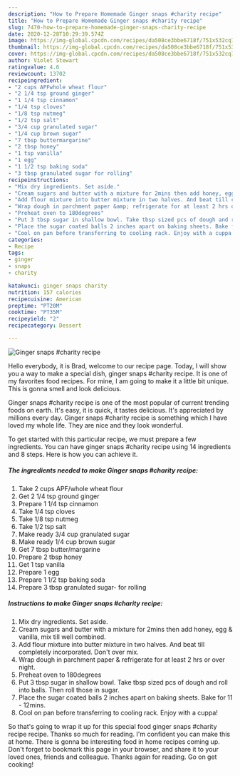 ```yaml
---
description: "How to Prepare Homemade Ginger snaps #charity recipe"
title: "How to Prepare Homemade Ginger snaps #charity recipe"
slug: 7470-how-to-prepare-homemade-ginger-snaps-charity-recipe
date: 2020-12-28T10:29:39.574Z
image: https://img-global.cpcdn.com/recipes/da508ce3bbe6718f/751x532cq70/ginger-snaps-charity-recipe-recipe-main-photo.jpg
thumbnail: https://img-global.cpcdn.com/recipes/da508ce3bbe6718f/751x532cq70/ginger-snaps-charity-recipe-recipe-main-photo.jpg
cover: https://img-global.cpcdn.com/recipes/da508ce3bbe6718f/751x532cq70/ginger-snaps-charity-recipe-recipe-main-photo.jpg
author: Violet Stewart
ratingvalue: 4.6
reviewcount: 13702
recipeingredient:
- "2 cups APFwhole wheat flour"
- "2 1/4 tsp ground ginger"
- "1 1/4 tsp cinnamon"
- "1/4 tsp cloves"
- "1/8 tsp nutmeg"
- "1/2 tsp salt"
- "3/4 cup granulated sugar"
- "1/4 cup brown sugar"
- "7 tbsp buttermargarine"
- "2 tbsp honey"
- "1 tsp vanilla"
- "1 egg"
- "1 1/2 tsp baking soda"
- "3 tbsp granulated sugar for rolling"
recipeinstructions:
- "Mix dry ingredients. Set aside."
- "Cream sugars and butter with a mixture for 2mins then add honey, egg &amp; vanilla, mix till well combined."
- "Add flour mixture into butter mixture in two halves. And beat till completely incorporated. Don&#39;t over mix."
- "Wrap dough in parchment paper &amp; refrigerate for at least 2 hrs or over night."
- "Preheat oven to 180degrees"
- "Put 3 tbsp sugar in shallow bowl. Take tbsp sized pcs of dough and roll into balls. Then roll those in sugar."
- "Place the sugar coated balls 2 inches apart on baking sheets. Bake for 11 - 12mins."
- "Cool on pan before transferring to cooling rack. Enjoy with a cuppa!"
categories:
- Recipe
tags:
- ginger
- snaps
- charity

katakunci: ginger snaps charity 
nutrition: 157 calories
recipecuisine: American
preptime: "PT20M"
cooktime: "PT35M"
recipeyield: "2"
recipecategory: Dessert

---
```



![Ginger snaps #charity recipe](https://img-global.cpcdn.com/recipes/da508ce3bbe6718f/751x532cq70/ginger-snaps-charity-recipe-recipe-main-photo.jpg)

Hello everybody, it is Brad, welcome to our recipe page. Today, I will show you a way to make a special dish, ginger snaps #charity recipe. It is one of my favorites food recipes. For mine, I am going to make it a little bit unique. This is gonna smell and look delicious.

Ginger snaps #charity recipe is one of the most popular of current trending foods on earth. It's easy, it is quick, it tastes delicious. It's appreciated by millions every day. Ginger snaps #charity recipe is something which I have loved my whole life. They are nice and they look wonderful.




To get started with this particular recipe, we must prepare a few ingredients. You can have ginger snaps #charity recipe using 14 ingredients and 8 steps. Here is how you can achieve it.

<!--inarticleads1-->

##### The ingredients needed to make Ginger snaps #charity recipe:

1. Take 2 cups APF/whole wheat flour
1. Get 2 1/4 tsp ground ginger
1. Prepare 1 1/4 tsp cinnamon
1. Take 1/4 tsp cloves
1. Take 1/8 tsp nutmeg
1. Take 1/2 tsp salt
1. Make ready 3/4 cup granulated sugar
1. Make ready 1/4 cup brown sugar
1. Get 7 tbsp butter/margarine
1. Prepare 2 tbsp honey
1. Get 1 tsp vanilla
1. Prepare 1 egg
1. Prepare 1 1/2 tsp baking soda
1. Prepare 3 tbsp granulated sugar- for rolling




<!--inarticleads2-->

##### Instructions to make Ginger snaps #charity recipe:

1. Mix dry ingredients. Set aside.
1. Cream sugars and butter with a mixture for 2mins then add honey, egg &amp; vanilla, mix till well combined.
1. Add flour mixture into butter mixture in two halves. And beat till completely incorporated. Don&#39;t over mix.
1. Wrap dough in parchment paper &amp; refrigerate for at least 2 hrs or over night.
1. Preheat oven to 180degrees
1. Put 3 tbsp sugar in shallow bowl. Take tbsp sized pcs of dough and roll into balls. Then roll those in sugar.
1. Place the sugar coated balls 2 inches apart on baking sheets. Bake for 11 - 12mins.
1. Cool on pan before transferring to cooling rack. Enjoy with a cuppa!




So that's going to wrap it up for this special food ginger snaps #charity recipe recipe. Thanks so much for reading. I'm confident you can make this at home. There is gonna be interesting food in home recipes coming up. Don't forget to bookmark this page in your browser, and share it to your loved ones, friends and colleague. Thanks again for reading. Go on get cooking!
